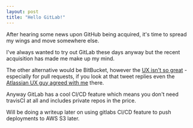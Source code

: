 ```yaml
---
layout: post
title: "Hello GitLab!"
---
```


After hearing some news upon GitHub being acquired, it's time to spread my wings and move somewhere else.

I've always wanted to try out GitLab these days anyway but the recent acquisition has made me make up my mind.

The other alternative would be BitBucket, however the [UX isn't so great](https://twitter.com/nolim1t/status/900298764874792960) - especially for pull requests, if you look at that tweet replies even the [Atlassian UX guy agreed with me](https://twitter.com/erikvanzijst/status/900736487762804737) there.

Anyway GitLab has a cool CI/CD feature which means you don't need travisCI at all and includes private repos in the price.

Will be doing a writeup later on using gitlabs CI/CD feature to push deployments to AWS S3 later.
